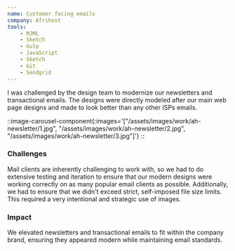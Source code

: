 ```yaml
---
name: Customer facing emails
company: Afrihost
tools: 
    - MJML
    - Sketch
    - Gulp
    - JavaScript
    - Sketch
    - Git
    - Sendgrid
---
```

I was challenged by the design team to modernize our newsletters and transactional emails. The designs were directly modeled after our main web page designs and made to look better than any other ISPs emails. 

::image-carousel-component{:images='["/assets/images/work/ah-newsletter/1.jpg", "/assets/images/work/ah-newsletter/2.jpg", "/assets/images/work/ah-newsletter/3.jpg"]'}
::

### Challenges
Mail clients are inherently challenging to work with, so we had to do extensive testing and iteration to ensure that our modern designs were working correctly on as many popular email clients as possible. Additionally, we had to ensure that we didn't exceed strict, self-imposed file size limits. This required a very intentional and strategic use of images.

### Impact
We elevated newsletters and transactional emails to fit within the company brand, ensuring they appeared modern while maintaining email standards.